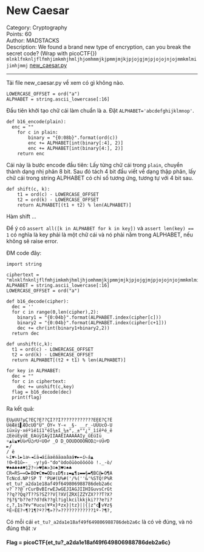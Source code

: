 # New Caesar

Category: Cryptography  
Points: 60  
Author: MADSTACKS  
Description: We found a brand new type of encryption, can you break the secret code? (Wrap with picoCTF{})  
`mlnklfnknljflfmhjimkmhjhmljhjomhmmjkjpmmjmjkjpjojgjmjpjojojnjojmmkmlmijimhjmmj`  [new_caesar.py](https://mercury.picoctf.net/static/b82dc751249b75b2509315c59f8200c7/new_caesar.py)  

__________________________________________________________________________

Tải file new_caesar.py về xem có gì không nào.

    LOWERCASE_OFFSET = ord("a")
    ALPHABET = string.ascii_lowercase[:16]
    
Đầu tiên khởi tạo chữ cái làm chuẩn là a.
Đặt `ALPHABET='abcdefghijklmnop'`.

    def b16_encode(plain):
  	  enc = ""
	    for c in plain:
		    binary = "{0:08b}".format(ord(c))
		    enc += ALPHABET[int(binary[:4], 2)]
		    enc += ALPHABET[int(binary[4:], 2)]
	    return enc
   
Cái này là bước encode đầu tiên: Lấy từng chữ cái trong `plain`, chuyển thành dạng nhị phân 8 bit. Sau đó tách 4 bit đầu viết về dạng thập phân, lấy chữ cái trong string ALPHABET
có chỉ số tương ứng, tương tự với 4 bit sau.

    def shift(c, k):
	    t1 = ord(c) - LOWERCASE_OFFSET
	    t2 = ord(k) - LOWERCASE_OFFSET
	    return ALPHABET[(t1 + t2) % len(ALPHABET)]
      
Hàm shift ...  

Để ý có `assert all([k in ALPHABET for k in key])` và `assert len(key) == 1` có nghĩa là key phải là một chữ cái và nó phải nằm trong ALPHABET, nếu không sẽ raise error.

    
ĐM code đây:
    
    import string
    
    ciphertext = "mlnklfnknljflfmhjimkmhjhmljhjomhmmjkjpmmjmjkjpjojgjmjpjojojnjojmmkmlmijimhjmmj"
    ALPHABET = string.ascii_lowercase[:16]
    LOWERCASE_OFFSET = ord("a")

    def b16_decode(cipher):
      dec = ''
      for c in range(0,len(cipher),2):
        binary1 = "{0:04b}".format(ALPHABET.index(cipher[c]))
        binary2 = "{0:04b}".format(ALPHABET.index(cipher[c+1]))
        dec += chr(int(binary1+binary2,2))
      return dec

    def unshift(c,k):
      t1 = ord(c) - LOWERCASE_OFFSET
      t2 = ord(k) - LOWERCASE_OFFSET
      return ALPHABET[(t2 + t1) % len(ALPHABET)]

    for key in ALPHABET:
      dec = ""
      for c in ciphertext:
        dec += unshift(c,key)
      flag = b16_decode(dec)
      print(flag)


Ra kết quả: 

    EUµUU?µÇ?EÇ?E??ÇI??I????????????EEE?Ç?É
    ÜëÆëì▌ÆOcUO"Ü"_OY« Y-« _§- __r_-UÜUcO-U
    íüxüy·xéºìé1í1°éî¼±î_¼±°,_±°°¿°_ìíêºé_ë
    ♫EèúEyúE_EAúÿIAÿIIAAÉIAAAAAIy_ûEúIü
    ☼▲ù▲▼Uù♂Ü♫♂U☼UO♂ _O D_OOUDOOOÑOD♫☼♀Ü♂D
    ►/
    / ê
    ∟í▼∟ì►ìa∟◄ïä◄áïäaëáäaaâaá▼►↔í∟á▲
    !0←01û←-_ -y!yô-"do"òdoôüòoôôóôò !._-ò/
    ♥♠♣♣♦♣♥12?☼>♥0♣>3☺♠3♥☺♠♣
    CR=RS↔=O►BO▼C▼▬OD↕↨D¶↕↨▬▲¶↨▬▬§▬¶BC@►O¶A
    TcNcd.NP!SP T 'PU#(U%#('/%(''&'%STQ!P%R
    et_tu?_a2da1e18af49f649806988786deb2a6c
    v?`??@`rCurBvBIrwEJwGEJIAGJIIHIGuvsCrGt
    ??q??Qq?T??S?SZ??V[?XV[ZRX[ZZYZX???T?X?
    ?§?§"b??e??d?dk??gl?iglkcilkkjki???e?i?
    c,?,1s?¥v"¥ucu|¥ªx}ªzx}|tz}||{|z"c▌v¥z§
    ºÉ☼ÉE?☼¶?1¶?º??¶»??»????????????1º·?¶?,
   
Có mỗi cái `et_tu?_a2da1e18af49f649806988786deb2a6c` là có vẻ đúng, và nó đúng thật :v

#### Flag = picoCTF{et_tu?_a2da1e18af49f649806988786deb2a6c}
